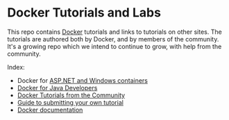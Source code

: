 # Docker Tutorials and Labs

This repo contains [Docker](https://docker.com) tutorials and links to tutorials on other sites. The tutorials are authored both by Docker, and by members of the community. It's a growing repo which we intend to continue to grow, with help from the community.

Index:
* Docker for [ASP.NET and Windows containers](windows/readme.md)
* [Docker for Java Developers](java/readme.adoc)
* [Docker Tutorials from the Community](community-tutorials.md)
* [Guide to submitting your own tutorial](contriubtions.md)
* [Docker documentation](https://docs.docker.com)

